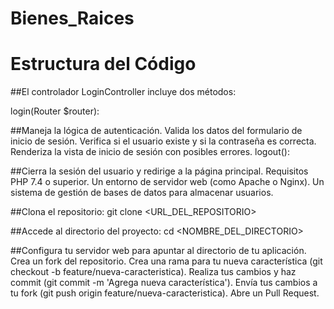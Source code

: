 ﻿# Bienes_Raices
# Estructura del Código

##El controlador LoginController incluye dos métodos:

login(Router $router):

##Maneja la lógica de autenticación.
Valida los datos del formulario de inicio de sesión.
Verifica si el usuario existe y si la contraseña es correcta.
Renderiza la vista de inicio de sesión con posibles errores.
logout():

##Cierra la sesión del usuario y redirige a la página principal.
Requisitos
PHP 7.4 o superior.
Un entorno de servidor web (como Apache o Nginx).
Un sistema de gestión de bases de datos para almacenar usuarios.

##Clona el repositorio:
git clone <URL_DEL_REPOSITORIO>

##Accede al directorio del proyecto:
cd <NOMBRE_DEL_DIRECTORIO>

##Configura tu servidor web para apuntar al directorio de tu aplicación.
Crea un fork del repositorio.
Crea una rama para tu nueva característica (git checkout -b feature/nueva-caracteristica).
Realiza tus cambios y haz commit (git commit -m 'Agrega nueva característica').
Envía tus cambios a tu fork (git push origin feature/nueva-caracteristica).
Abre un Pull Request.

